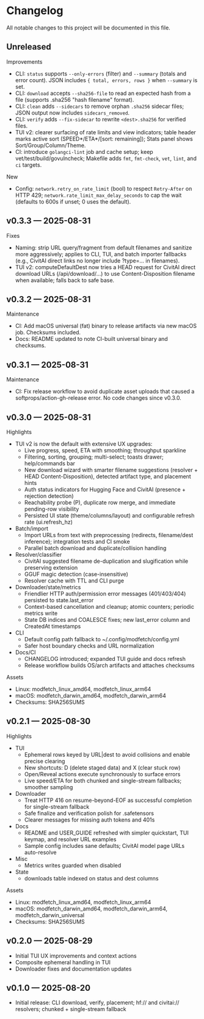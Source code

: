 # Changelog

All notable changes to this project will be documented in this file.

## Unreleased

Improvements
- CLI: `status` supports `--only-errors` (filter) and `--summary` (totals and error count). JSON includes `{ total, errors, rows }` when `--summary` is set.
- CLI: `download` accepts `--sha256-file` to read an expected hash from a file (supports .sha256 "hash  filename" format).
- CLI: `clean` adds `--sidecars` to remove orphan `.sha256` sidecar files; JSON output now includes `sidecars_removed`.
- CLI: `verify` adds `--fix-sidecar` to rewrite `<dest>.sha256` for verified files.
- TUI v2: clearer surfacing of rate limits and view indicators; table header marks active sort (SPEED*/ETA*/[sort: remaining]); Stats panel shows Sort/Group/Column/Theme.
- CI: introduce `golangci-lint` job and cache setup; keep vet/test/build/govulncheck; Makefile adds `fmt`, `fmt-check`, `vet`, `lint`, and `ci` targets.

New
- Config: `network.retry_on_rate_limit` (bool) to respect `Retry-After` on HTTP 429; `network.rate_limit_max_delay_seconds` to cap the wait (defaults to 600s if unset; 0 uses the default).

## v0.3.3 — 2025-08-31

Fixes
- Naming: strip URL query/fragment from default filenames and sanitize more aggressively; applies to CLI, TUI, and batch importer fallbacks (e.g., CivitAI direct links no longer include ?type=… in filenames).
- TUI v2: computeDefaultDest now tries a HEAD request for CivitAI direct download URLs (/api/download/…) to use Content-Disposition filename when available; falls back to safe base.

## v0.3.2 — 2025-08-31

Maintenance
- CI: Add macOS universal (fat) binary to release artifacts via new macOS job. Checksums included.
- Docs: README updated to note CI-built universal binary and checksums.

## v0.3.1 — 2025-08-31

Maintenance
- CI: Fix release workflow to avoid duplicate asset uploads that caused a softprops/action-gh-release error. No code changes since v0.3.0.

## v0.3.0 — 2025-08-31

Highlights
- TUI v2 is now the default with extensive UX upgrades:
  - Live progress, speed, ETA with smoothing; throughput sparkline
  - Filtering, sorting, grouping; multi-select; toasts drawer; help/commands bar
  - New download wizard with smarter filename suggestions (resolver + HEAD Content-Disposition), detected artifact type, and placement hints
  - Auth status indicators for Hugging Face and CivitAI (presence + rejection detection)
  - Reachability probe (P), duplicate row merge, and immediate pending-row visibility
  - Persisted UI state (theme/columns/layout) and configurable refresh rate (ui.refresh_hz)
- Batch/import
  - Import URLs from text with preprocessing (redirects, filename/dest inference); integration tests and CI smoke
  - Parallel batch download and duplicate/collision handling
- Resolver/classifier
  - CivitAI suggested filename de-duplication and slugification while preserving extension
  - GGUF magic detection (case-insensitive)
  - Resolver cache with TTL and CLI purge
- Downloader/state/metrics
  - Friendlier HTTP auth/permission error messages (401/403/404) persisted to state.last_error
  - Context-based cancellation and cleanup; atomic counters; periodic metrics write
  - State DB indices and COALESCE fixes; new last_error column and CreatedAt timestamps
- CLI
  - Default config path fallback to ~/.config/modfetch/config.yml
  - Safer host boundary checks and URL normalization
- Docs/CI
  - CHANGELOG introduced; expanded TUI guide and docs refresh
  - Release workflow builds OS/arch artifacts and attaches checksums

Assets
- Linux: modfetch_linux_amd64, modfetch_linux_arm64
- macOS: modfetch_darwin_amd64, modfetch_darwin_arm64
- Checksums: SHA256SUMS
## v0.2.1 — 2025-08-30

Highlights
- TUI
  - Ephemeral rows keyed by URL|dest to avoid collisions and enable precise clearing
  - New shortcuts: D (delete staged data) and X (clear stuck row)
  - Open/Reveal actions execute synchronously to surface errors
  - Live speed/ETA for both chunked and single-stream fallbacks; smoother sampling
- Downloader
  - Treat HTTP 416 on resume-beyond-EOF as successful completion for single-stream fallback
  - Safe finalize and verification polish for .safetensors
  - Clearer messages for missing auth tokens and 401s
- Docs
  - README and USER_GUIDE refreshed with simpler quickstart, TUI keymap, and resolver URL examples
  - Sample config includes sane defaults; CivitAI model page URLs auto-resolve
- Misc
  - Metrics writes guarded when disabled
- State
  - downloads table indexed on status and dest columns

Assets
- Linux: modfetch_linux_amd64, modfetch_linux_arm64
- macOS: modfetch_darwin_amd64, modfetch_darwin_arm64, modfetch_darwin_universal
- Checksums: SHA256SUMS

## v0.2.0 — 2025-08-29

- Initial TUI UX improvements and context actions
- Composite ephemeral handling in TUI
- Downloader fixes and documentation updates

## v0.1.0 — 2025-08-20

- Initial release: CLI download, verify, placement; hf:// and civitai:// resolvers; chunked + single-stream fallback

